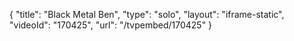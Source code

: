 {
    "title": "Black Metal Ben",
    "type": "solo",
    "layout": "iframe-static",
    "videoId": "170425",
    "url": "\/tvpembed\/170425"
}
